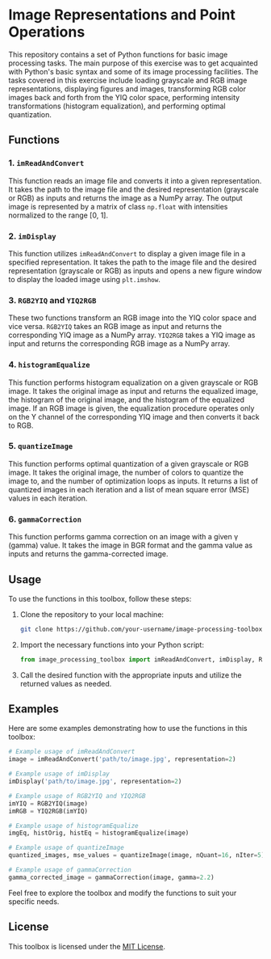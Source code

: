 # Image Representations and Point Operations

This repository contains a set of Python functions for basic image processing tasks. The main purpose of this exercise was to get acquainted with Python's basic syntax and some of its image processing facilities. The tasks covered in this exercise include loading grayscale and RGB image representations, displaying figures and images, transforming RGB color images back and forth from the YIQ color space, performing intensity transformations (histogram equalization), and performing optimal quantization.

## Functions

### 1. `imReadAndConvert`

This function reads an image file and converts it into a given representation. It takes the path to the image file and the desired representation (grayscale or RGB) as inputs and returns the image as a NumPy array. The output image is represented by a matrix of class `np.float` with intensities normalized to the range [0, 1].

### 2. `imDisplay`

This function utilizes `imReadAndConvert` to display a given image file in a specified representation. It takes the path to the image file and the desired representation (grayscale or RGB) as inputs and opens a new figure window to display the loaded image using `plt.imshow`.

### 3. `RGB2YIQ` and `YIQ2RGB`

These two functions transform an RGB image into the YIQ color space and vice versa. `RGB2YIQ` takes an RGB image as input and returns the corresponding YIQ image as a NumPy array. `YIQ2RGB` takes a YIQ image as input and returns the corresponding RGB image as a NumPy array.

### 4. `histogramEqualize`

This function performs histogram equalization on a given grayscale or RGB image. It takes the original image as input and returns the equalized image, the histogram of the original image, and the histogram of the equalized image. If an RGB image is given, the equalization procedure operates only on the Y channel of the corresponding YIQ image and then converts it back to RGB.

### 5. `quantizeImage`

This function performs optimal quantization of a given grayscale or RGB image. It takes the original image, the number of colors to quantize the image to, and the number of optimization loops as inputs. It returns a list of quantized images in each iteration and a list of mean square error (MSE) values in each iteration.

### 6. `gammaCorrection`

This function performs gamma correction on an image with a given γ (gamma) value. It takes the image in BGR format and the gamma value as inputs and returns the gamma-corrected image.

## Usage

To use the functions in this toolbox, follow these steps:

1. Clone the repository to your local machine:

   ```bash
   git clone https://github.com/your-username/image-processing-toolbox.git
   ```

2. Import the necessary functions into your Python script:

   ```python
   from image_processing_toolbox import imReadAndConvert, imDisplay, RGB2YIQ, YIQ2RGB, histogramEqualize, quantizeImage, gammaCorrection
   ```

3. Call the desired function with the appropriate inputs and utilize the returned values as needed.

## Examples

Here are some examples demonstrating how to use the functions in this toolbox:

```python
# Example usage of imReadAndConvert
image = imReadAndConvert('path/to/image.jpg', representation=2)

# Example usage of imDisplay
imDisplay('path/to/image.jpg', representation=2)

# Example usage of RGB2YIQ and YIQ2RGB
imYIQ = RGB2YIQ(image)
imRGB = YIQ2RGB(imYIQ)

# Example usage of histogramEqualize
imgEq, histOrig, histEq = histogramEqualize(image)

# Example usage of quantizeImage
quantized_images, mse_values = quantizeImage(image, nQuant=16, nIter=5)

# Example usage of gammaCorrection
gamma_corrected_image = gammaCorrection(image, gamma=2.2)
```

Feel free to explore the toolbox and modify the functions to suit your specific needs.

## License

This toolbox is licensed under the [MIT License](LICENSE).
